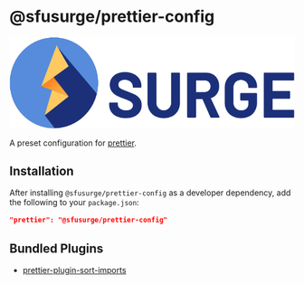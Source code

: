 # @sfusurge/prettier-config

<img src="../../.github/assets/surge.svg" alt="SFU Surge Logo" />

A preset configuration for [prettier](https://prettier.io/).


## Installation

After installing `@sfusurge/prettier-config` as a developer dependency, add the following to your `package.json`:

```json
"prettier": "@sfusurge/prettier-config"
```

## Bundled Plugins

* [prettier-plugin-sort-imports](https://www.npmjs.com/package/@trivago/prettier-plugin-sort-imports)
